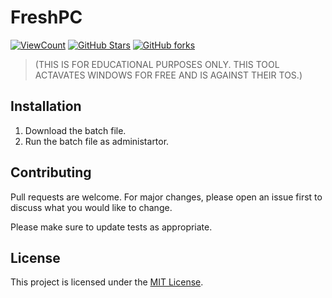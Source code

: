 # FreshPC

[![ViewCount](https://img.shields.io/endpoint?url=https://hits.dwyl.com/Minoa/FreshPC.json%3Fcolor%3Dblue&label=Views)](http://hits.dwyl.com/Minoa/FreshPC)
 [![GitHub Stars](https://img.shields.io/github/stars/M1noa/FreshPC.svg)](https://github.com/M1noa/FreshPC/stargazers) [![GitHub forks](https://img.shields.io/github/forks/M1noa/FreshPC.svg)](https://github.com/M1noa/FreshPC/network)
> (THIS IS FOR EDUCATIONAL PURPOSES ONLY. THIS TOOL ACTAVATES WINDOWS FOR FREE AND IS AGAINST THEIR TOS.)

## Installation

1. Download the batch file.
2. Run the batch file as administartor.


## Contributing

Pull requests are welcome. For major changes, please open an issue first to discuss what you would like to change.

Please make sure to update tests as appropriate.

## License

This project is licensed under the [MIT License](https://choosealicense.com/licenses/mit/).
